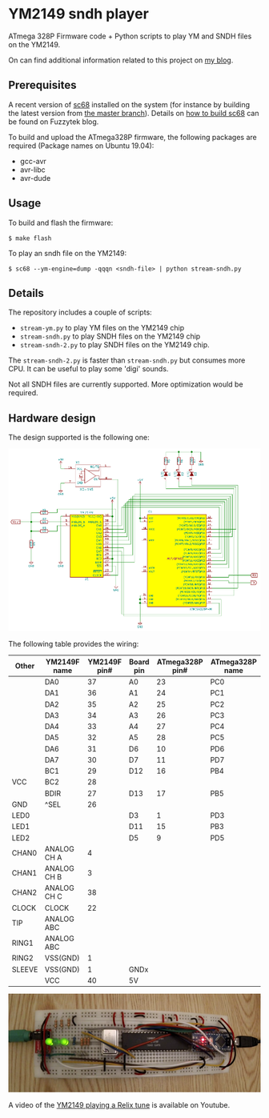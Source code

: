 # YM2149 sndh player

ATmega 328P Firmware code + Python scripts to play YM and SNDH files
on the YM2149.

On can find additional information related to this project on [my
blog][3].

## Prerequisites

A recent version of [sc68][2] installed on the system (for instance by
building the latest version from [the master branch][4]). Details on
[how to build sc68][5] can be found on Fuzzytek blog.

To build and upload the ATmega328P firmware, the following packages
are required (Package names on Ubuntu 19.04):

* gcc-avr
* avr-libc
* avr-dude

## Usage

To build and flash the firmware:

```
$ make flash
```

To play an sndh file on the YM2149:

```
$ sc68 --ym-engine=dump -qqqn <sndh-file> | python stream-sndh.py
```


## Details

The repository includes a couple of scripts:

* `stream-ym.py` to play YM files on the YM2149 chip
* `stream-sndh.py` to play SNDH files on the YM2149 chip
* `stream-sndh-2.py` to play SNDH files on the YM2149 chip.

The `stream-sndh-2.py` is faster than `stream-sndh.py` but consumes
more CPU. It can be useful to play some 'digi' sounds.

Not all SNDH files are currently supported. More optimization would be
required.


## Hardware design

The design supported is the following one:

<img src="ym2149-schematic-v2.png" alt="YM2149 schematic V2"/>

The following table provides the wiring:

| Other | YM2149F name | YM2149F pin# | Board pin | ATmega328P pin# | ATmega328P name |
|-------|--------------|--------------|-----------|-----------------|-----------------|
|       | DA0          | 37           | A0        | 23              | PC0             |
|       | DA1          | 36           | A1        | 24              | PC1             |
|       | DA2          | 35           | A2        | 25              | PC2             |
|       | DA3          | 34           | A3        | 26              | PC3             |
|       | DA4          | 33           | A4        | 27              | PC4             |
|       | DA5          | 32           | A5        | 28              | PC5             |
|       | DA6          | 31           | D6        | 10              | PD6             |
|       | DA7          | 30           | D7        | 11              | PD7             |
|       | BC1          | 29           | D12       | 16              | PB4             |
| VCC   | BC2          | 28           |           |                 |                 |
|       | BDIR         | 27           | D13       | 17              | PB5             |
| GND   | ^SEL         | 26           |           |                 |                 |
| LED0  |              |              | D3        |  1              | PD3             |
| LED1  |              |              | D11       | 15              | PB3             |
| LED2  |              |              | D5        |  9              | PD5             |
| CHAN0 | ANALOG CH A  | 4            |           |                 |                 |
| CHAN1 | ANALOG CH B  | 3            |           |                 |                 |
| CHAN2 | ANALOG CH C  | 38           |           |                 |                 |
| CLOCK | CLOCK        | 22           |           |                 |                 |
| TIP   | ANALOG ABC   |              |           |                 |                 |
| RING1 | ANALOG ABC   |              |           |                 |                 |
| RING2 | VSS(GND)     | 1            |           |                 |                 |
| SLEEVE| VSS(GND)     | 1            | GNDx      |                 |                 |
|       | VCC          | 40           | 5V        |                 |                 |

<img src="ym2149-pic-v2.png" alt="YM2149 driven by Arduino Nano V2"/>

A video of the [YM2149 playing a Relix tune][1] is available on Youtube.

[1]: https://www.youtube.com/watch?v=JjofS8wdNEY
[2]: https://sourceforge.net/projects/sc68/
[3]: http://www.florentflament.com/blog/playing-sndh-on-ym2149.html
[4]: https://sourceforge.net/p/sc68/code/HEAD/tree/
[5]: https://fuzzytek.ml/linux/sc68/
